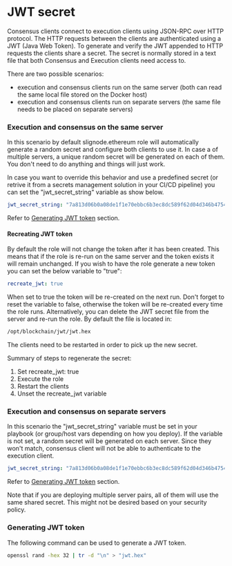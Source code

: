 # JWT secret

Consensus clients connect to execution clients using  JSON-RPC over HTTP protocol. The HTTP requests between the clients are authenticated using a JWT (Java Web Token). To generate and verify the JWT appended to HTTP requests the clients share a secret. The secret is normally stored in a text file that both Consensus and Execution clients need access to. &#x20;

There are two possible scenarios:&#x20;

* execution and consensus clients run on the same server (both can read the same local file stored on the Docker host)
* execution and consensus clients run on separate servers (the same file needs to be placed on separate servers)

### Execution and consensus on the same server

In this scenario by default slignode.ethereum role will automatically generate a random secret and configure both clients to use it. In case a of multiple servers, a unique random secret will be generated on each of them. You don't need to do anything and things will just work.&#x20;

In case you want to override this behavior and use a predefined secret (or retrive it from a secrets management solution in your CI/CD pipeline) you can set the "jwt\_secret\_string" variable as show below.

```yaml
jwt_secret_string: "7a813d06b0a08de1f1e70ebbc6b3ec8dc589f62d04d346b4754c9d739b4c648b"
```

Refer to [Generating JWT token](jwt-secret.md#generating-jwt-token) section.

#### Recreating JWT token

By default the role will not change the token after it has been created. This means that if the role is re-run on the same server and the token exists it will remain unchanged. If you wish to have the role generate a new token you can set the below variable to "true":

```yaml
recreate_jwt: true
```

When set to true the token will be re-created on the next run. Don't forget to reset the variable to false, otherwise the token will be re-created every time the role runs. Alternatively, you can delete the JWT secret file from the server and re-run the role. By default the file is located in:

```sh
/opt/blockchain/jwt/jwt.hex
```

The clients need to be restarted in order to pick up the new secret.

Summary of steps to regenerate the secret:

1. Set recreate\_jwt: true
2. Execute the role
3. Restart the clients
4. Unset the recreate\_jwt variable&#x20;

### Execution and consensus on separate servers

In this scenario the "jwt\_secret\_string" variable must be set in your playbook (or group/host vars depending on how you deploy). If the variable is not set, a random secret will be generated on each server. Since they won't match, consensus client will not be able to authenticate to the execution client.&#x20;

```yaml
jwt_secret_string: "7a813d06b0a08de1f1e70ebbc6b3ec8dc589f62d04d346b4754c9d739b4c648b"
```

Refer to [Generating JWT token](jwt-secret.md#generating-jwt-token) section.

Note that if you are deploying multiple server pairs, all of them will use the same shared secret. This might not be desired based on your security policy.&#x20;

### Generating JWT token

The following command can be used to generate a JWT token.&#x20;

```sh
openssl rand -hex 32 | tr -d "\n" > "jwt.hex"
```
